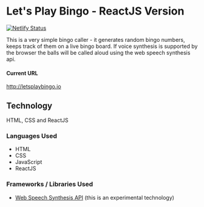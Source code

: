 # Let's Play Bingo - ReactJS Version
[![Netlify Status](https://api.netlify.com/api/v1/badges/57e19ada-a3d8-4c74-b5a7-3a642c418b14/deploy-status)](https://app.netlify.com/sites/letsplaybingo/deploys)

This is a very simple bingo caller - it generates random bingo numbers, keeps track of them on a live bingo board.
If voice synthesis is supported by the browser the balls will be called aloud using the web speech synthesis api.

#### Current URL
http://letsplaybingo.io

## Technology
HTML, CSS and ReactJS

### Languages Used
- HTML
- CSS
- JavaScript
- ReactJS

### Frameworks / Libraries Used
- [Web Speech Synthesis API](https://developers.google.com/web/updates/2014/01/Web-apps-that-talk-Introduction-to-the-Speech-Synthesis-API) (this is an experimental technology)
